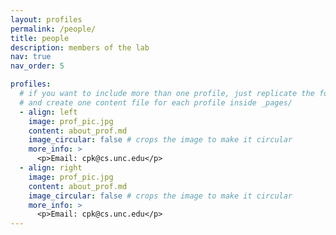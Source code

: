```yaml
---
layout: profiles
permalink: /people/
title: people
description: members of the lab
nav: true
nav_order: 5

profiles:
  # if you want to include more than one profile, just replicate the following block
  # and create one content file for each profile inside _pages/
  - align: left
    image: prof_pic.jpg
    content: about_prof.md
    image_circular: false # crops the image to make it circular
    more_info: >
      <p>Email: cpk@cs.unc.edu</p>
  - align: right
    image: prof_pic.jpg
    content: about_prof.md
    image_circular: false # crops the image to make it circular
    more_info: >
      <p>Email: cpk@cs.unc.edu</p>
---
```

